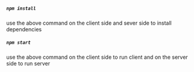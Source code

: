 ##### `npm install`
use the above command on the client side and sever side to install dependencies

##### `npm start`
use the above command on the client side to run client and on the server side to run server
